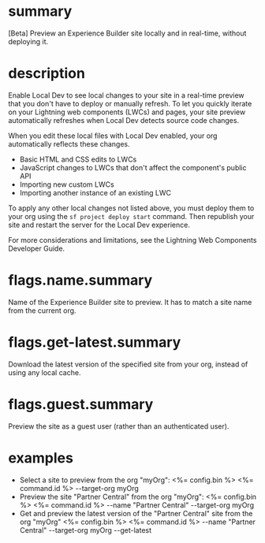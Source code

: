 # summary

[Beta] Preview an Experience Builder site locally and in real-time, without deploying it.

# description

Enable Local Dev to see local changes to your site in a real-time preview that you don't have to deploy or manually refresh. To let you quickly iterate on your Lightning web components (LWCs) and pages, your site preview automatically refreshes when Local Dev detects source code changes.

When you edit these local files with Local Dev enabled, your org automatically reflects these changes.

- Basic HTML and CSS edits to LWCs
- JavaScript changes to LWCs that don't affect the component's public API
- Importing new custom LWCs
- Importing another instance of an existing LWC

To apply any other local changes not listed above, you must deploy them to your org using the `sf project deploy start` command. Then republish your site and restart the server for the Local Dev experience.

For more considerations and limitations, see the Lightning Web Components Developer Guide.

# flags.name.summary

Name of the Experience Builder site to preview. It has to match a site name from the current org.

# flags.get-latest.summary

Download the latest version of the specified site from your org, instead of using any local cache.

# flags.guest.summary

Preview the site as a guest user (rather than an authenticated user).

# examples

- Select a site to preview from the org "myOrg":
  <%= config.bin %> <%= command.id %> --target-org myOrg
- Preview the site "Partner Central" from the org "myOrg":
  <%= config.bin %> <%= command.id %> --name "Partner Central" --target-org myOrg
- Get and preview the latest version of the "Partner Central" site from the org "myOrg"
  <%= config.bin %> <%= command.id %> --name "Partner Central" --target-org myOrg --get-latest
